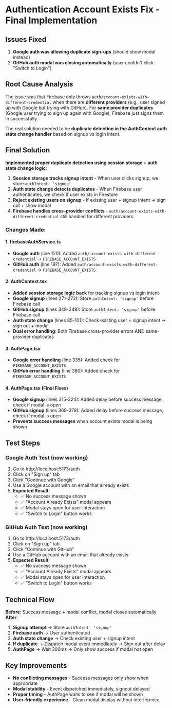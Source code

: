 # Authentication Account Exists Fix - Final Implementation

## Issues Fixed
1. **Google auth was allowing duplicate sign-ups** (should show modal instead)
2. **GitHub auth modal was closing automatically** (user couldn't click "Switch to Login")

## Root Cause Analysis
The issue was that Firebase only throws `auth/account-exists-with-different-credential` when there are **different providers** (e.g., user signed up with Google but trying with GitHub). For **same provider duplicates** (Google user trying to sign up again with Google), Firebase just signs them in successfully.

The real solution needed to be **duplicate detection in the AuthContext auth state change handler** based on signup vs login intent.

## Final Solution
**Implemented proper duplicate detection using session storage + auth state change logic**:

1. **Session storage tracks signup intent** - When user clicks signup, we store `authIntent: 'signup'`
2. **Auth state change detects duplicates** - When Firebase user authenticates, we check if user exists in Firestore
3. **Reject existing users on signup** - If existing user + signup intent → sign out + show modal
4. **Firebase handles cross-provider conflicts** - `auth/account-exists-with-different-credential` still handled for different providers

### Changes Made:

#### 1. firebaseAuthService.ts
- **Google auth** (line 120): Added `auth/account-exists-with-different-credential` → `FIREBASE_ACCOUNT_EXISTS`
- **GitHub auth** (line 197): Added `auth/account-exists-with-different-credential` → `FIREBASE_ACCOUNT_EXISTS`

#### 2. AuthContext.tsx
- **Added session storage logic back** for tracking signup vs login intent
- **Google signup** (lines 271-272): Store `authIntent: 'signup'` before Firebase call
- **GitHub signup** (lines 348-349): Store `authIntent: 'signup'` before Firebase call
- **Auth state change** (lines 85-101): Check existing user + signup intent → sign out + modal
- **Dual error handling**: Both Firebase cross-provider errors AND same-provider duplicates

#### 3. AuthPage.tsx
- **Google error handling** (line 335): Added check for `FIREBASE_ACCOUNT_EXISTS`
- **GitHub error handling** (line 380): Added check for `FIREBASE_ACCOUNT_EXISTS`

#### 4. AuthPage.tsx (Final Fixes)
- **Google signup** (lines 315-324): Added delay before success message, check if modal is open
- **GitHub signup** (lines 369-378): Added delay before success message, check if modal is open
- **Prevents success messages** when account exists modal is being shown

## Test Steps

### Google Auth Test (now working)
1. Go to http://localhost:5173/auth
2. Click on "Sign up" tab
3. Click "Continue with Google"
4. Use a Google account with an email that already exists
5. **Expected Result**:
   - ✅ No success message shown
   - ✅ "Account Already Exists" modal appears
   - ✅ Modal stays open for user interaction
   - ✅ "Switch to Login" button works

### GitHub Auth Test (now working)
1. Go to http://localhost:5173/auth
2. Click on "Sign up" tab
3. Click "Continue with GitHub"
4. Use a GitHub account with an email that already exists
5. **Expected Result**:
   - ✅ No success message shown
   - ✅ "Account Already Exists" modal appears
   - ✅ Modal stays open for user interaction
   - ✅ "Switch to Login" button works

## Technical Flow
**Before**: Success message + modal conflict, modal closes automatically
**After**:
1. **Signup attempt** → Store `authIntent: 'signup'`
2. **Firebase auth** → User authenticated
3. **Auth state change** → Check existing user + signup intent
4. **If duplicate** → Dispatch modal event immediately → Sign out after delay
5. **AuthPage** → Wait 300ms → Only show success if modal not open

## Key Improvements
- **No conflicting messages** - Success messages only show when appropriate
- **Modal stability** - Event dispatched immediately, signout delayed
- **Proper timing** - AuthPage waits to see if modal will be shown
- **User-friendly experience** - Clean modal display without interference
